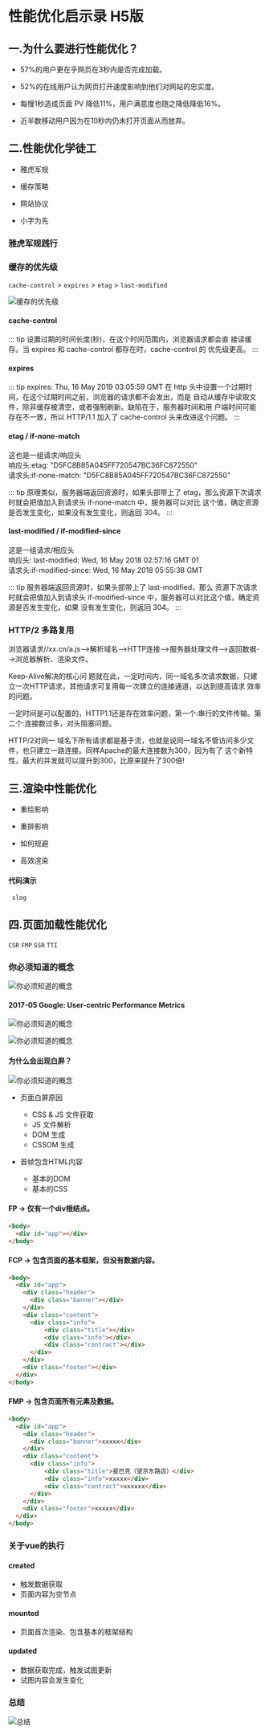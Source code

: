 # 性能优化启示录 H5版

## 一.为什么要进行性能优化？

- 57%的用户更在乎网⻚在3秒内是否完成加载。

- 52%的在线用户认为网⻚打开速度影响到他们对网站的忠实度。

- 每慢1秒造成⻚面 PV 降低11%，用户满意度也随之降低降低16%。

- 近半数移动用户因为在10秒内仍未打开⻚面从而放弃。

## 二.性能优化学徒工

- 雅虎军规

- 缓存策略

- 网站协议

- 小字为先

### 雅虎军规践行
<YahooRules></YahooRules>


### 缓存的优先级

`cache-control` > `expires` > `etag` > `last-modified`

![缓存的优先级](/performance-h5-01.jpg)

#### cache-control

::: tip 
设置过期的时间⻓度(秒)，在这个时间范围内，浏览器请求都会直 接读缓存。当 expires 和 cache-control 都存在时，cache-control 的 优先级更高。
:::

#### expires

::: tip
expires: Thu, 16 May 2019 03:05:59 GMT
在 http 头中设置一个过期时间，在这个过期时间之前，浏览器的请求都不会发出，而是
自动从缓存中读取文件，除非缓存被清空，或者强制刷新。缺陷在于，服务器时间和用 户端时间可能存在不一致，所以 HTTP/1.1 加入了 cache-control 头来改进这个问题。
:::

####  etag / if-none-match

这也是一组请求/响应头   
响应头:etag: "D5FC8B85A045FF720547BC36FC872550"   
请求头:if-none-match: "D5FC8B85A045FF720547BC36FC872550" 

::: tip
原理类似，服务器端返回资源时，如果头部带上了 etag，那么资源下次请求时就会把值加入到请求头 if-none-match 中，服务器可以对比 这个值，确定资源是否发生变化，如果没有发生变化，则返回 304。
:::

#### last-modified / if-modified-since

这是一组请求/相应头  
响应头: last-modified: Wed, 16 May 2018 02:57:16 GMT 01   
请求头:if-modified-since: Wed, 16 May 2018 05:55:38 GMT  

::: tip
服务器端返回资源时，如果头部带上了 last-modified，那么 资源下次请求时就会把值加入到请求头 if-modified-since 中，服务器可以对比这个值，确定资源是否发生变化，如果 没有发生变化，则返回 304。
:::


### HTTP/2 多路复用

浏览器请求//xx.cn/a.js-->解析域名—>HTTP连接—>服务器处理文件—>返回数据-->浏览器解析、渲染文件。  

Keep-Alive解决的核心问 题就在此，一定时间内，同一域名多次请求数据，只建立一次HTTP请求，其他请求可复用每一次建立的连接通道，以达到提高请求 效率的问题。  

一定时间是可以配置的，HTTP1.1还是存在效率问题，第一个:串行的文件传输。第二个:连接数过多，对头阻塞问题。

HTTP/2对同一 域名下所有请求都是基于流，也就是说同一域名不管访问多少文件，也只建立一路连接。同样Apache的最大连接数为300，因为有了 这个新特性，最大的并发就可以提升到300，比原来提升了300倍!


## 三.渲染中性能优化

- 重绘影响

- 重排影响

- 如何规避

- 高效渲染

#### 代码演示

``` html
 slog
```

## 四.⻚面加载性能优化

`CSR` `FMP` `SSR` `TTI`

### 你必须知道的概念

![你必须知道的概念](/performance-h5-02.jpg)

#### 2017-05 Google: User-centric Performance Metrics

![你必须知道的概念](/performance-h5-03.jpg)

![你必须知道的概念](/performance-h5-04.jpg)

#### 为什么会出现白屏？

![你必须知道的概念](/performance-h5-05.jpg)

- 页面白屏原因
  - CSS & JS 文件获取
  - JS 文件解析
  - DOM 生成
  - CSSOM 生成

- 首帧包含HTML内容
  - 基本的DOM
  - 基本的CSS

#### FP -> 仅有一个div根结点。

``` html {2}
<body>
  <div id="app"></div>
</body>
```

#### FCP -> 包含⻚面的基本框架，但没有数据内容。

``` html {2-14}
<body>
  <div id="app">
    <div class="header">
      <div class="banner"></div>
    </div>
    <div class="content">
      <div class="info">
          <div class="title"></div>
          <div class="info"></div>
          <div class="contract"></div>
      </div> 
    </div>
    <div class="footer"></div>
  </div>
</body>
```


#### FMP -> 包含页面所有元素及数据。

``` html {2-14}
<body>
  <div id="app">
    <div class="header">
      <div class="banner">xxxxx</div>
    </div>
    <div class="content">
      <div class="info">
          <div class="title">星巴克（望京东路店）</div>
          <div class="info">xxxxx</div>
          <div class="contract">xxxxxx</div>
      </div> 
    </div>
    <div class="footer">xxxxx</div>
  </div>
</body>
```

### 关于vue的执行

#### created
- 触发数据获取
- 页面内容为空节点

#### mounted
- 页面首次渲染、包含基本的框架结构

#### updated
- 数据获取完成，触发试图更新
- 试图内容会发生变化

### 总结

![总结](/performance-h5-06.png)